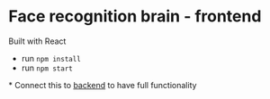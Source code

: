 # Face recognition brain - frontend
Built with React

* run `npm install`
* run `npm start`

\* Connect this to [backend](https://github.com/hayk77/face-recognition-brain-api) to have full functionality
